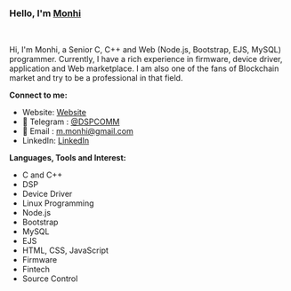 ### Hello,  I'm [Monhi](https://t.me/dspcomm)  

<br/>

Hi, I'm Monhi, a Senior C, C++ and Web (Node.js, Bootstrap, EJS, MySQL)  programmer. Currently, I have a rich experience in firmware, device driver, application and Web marketplace. I am also one of the fans of Blockchain market and try to be a professional in that field.
<br/>  


**Connect to me:**
- Website: [Website](https://dspcom.ir)
- 💬 Telegram : [@DSPCOMM](https://t.me/DSPCOMM)
- 📝 Email : m.monhi@gmail.com
- LinkedIn: [LinkedIn](https://www.linkedin.com/in/mahdi-m-462b5a28/)


**Languages, Tools and Interest:**   

 - C and C++
 - DSP
 - Device Driver 
 - Linux Programming
 - Node.js
 - Bootstrap
 - MySQL
 - EJS
 - HTML, CSS, JavaScript
 - Firmware
 - Fintech
 - Source Control
 
